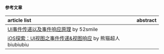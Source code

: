 #### 参考文章
article list | abstract
:-- | :--:
[UI事件传递以及事件响应原理](https://52smile.vip/?p=163) by 52smile |
[iOS探索：UI视图之事件传递&视图响应](https://www.jianshu.com/p/2c16077b50f8) by 熊猫超人biubiubiu |